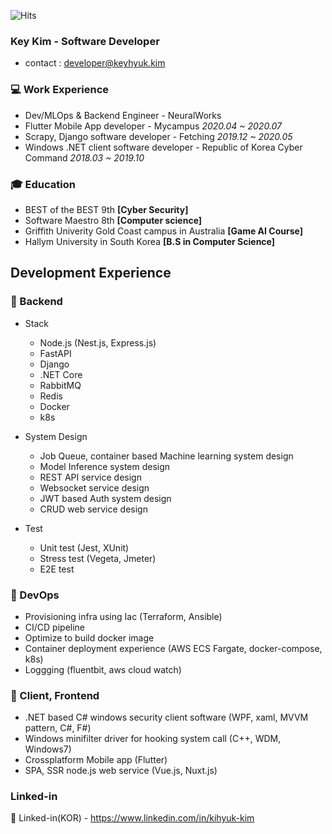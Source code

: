 ![Hits](https://hits.seeyoufarm.com/api/count/incr/badge.svg?url=https://github.com/KimKiHyuk)
### Key Kim - Software Developer
* contact : developer@keyhyuk.kim

### 💻 Work Experience
* Dev/MLOps & Backend Engineer - NeuralWorks 
* Flutter Mobile App developer - Mycampus *2020.04 ~ 2020.07*
* Scrapy, Django software developer - Fetching  *2019.12 ~ 2020.05*
* Windows .NET client software developer - Republic of Korea Cyber Command *2018.03 ~ 2019.10*

### 🎓 Education
* BEST of the BEST 9th **[Cyber Security]**
* Software Maestro 8th  **[Computer science]**
* Griffith Univerity Gold Coast campus in Australia **[Game AI Course]**
* Hallym University in South Korea **[B.S in Computer Science]**

## Development Experience

### 🔨 Backend
* Stack
  * Node.js (Nest.js, Express.js)
  * FastAPI
  * Django
  * .NET Core
  * RabbitMQ
  * Redis
  * Docker
  * k8s
* System Design
  * Job Queue, container based Machine learning system design
  * Model Inference system design
  * REST API service design
  * Websocket service design
  * JWT based Auth system design
  * CRUD web service design

* Test
  * Unit test (Jest, XUnit)
  * Stress test (Vegeta, Jmeter)
  * E2E test

### 🔨 DevOps
* Provisioning infra using Iac (Terraform, Ansible)
* CI/CD pipeline
* Optimize to build docker image
* Container deployment experience (AWS ECS Fargate, docker-compose, k8s)
* Loggging (fluentbit, aws cloud watch)

### 🔨 Client, Frontend
* .NET based C# windows security client software (WPF, xaml, MVVM pattern, C#, F#)
* Windows minifilter driver for hooking system call (C++, WDM, Windows7) 
* Crossplatform Mobile app (Flutter)
* SPA, SSR node.js web service (Vue.js, Nuxt.js)


### Linked-in
👔 Linked-in(KOR) - https://www.linkedin.com/in/kihyuk-kim
